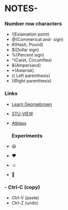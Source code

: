 # NOTES-
### Number row characters
* !(Exlamation point)
* @(Commerical and- sign)
* #(Hash, Pound)
* $(Dollar sign)
* %(Percent sign)
* ^(Caret, Circumflex)
* &(Ampersand)
* *(Asterisk)
* (( Left parenthesis)
* )(Right parenthesis)

### Links 
* [Learn Georgebrown ](https://Learn.georgebrown.ca)
* [STU-VIEW ](https://stuview.georgebrown.ca)
* [ Atklass](https://Atklass.com)

  ### Experiments
 * :smiley:
 *  :heart:
 *  :relaxed:
 *  :wave:
 ###  - Ctrl-C (copy)
- Ctrl-V (paste)
- Ctrl-Z (undo)

